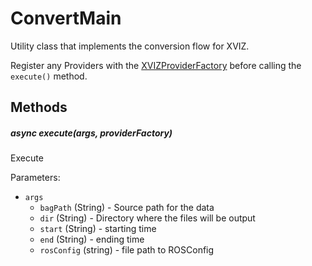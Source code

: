 # ConvertMain

Utility class that implements the conversion flow for XVIZ.

Register any Providers with the [XVIZProviderFactory](/docs/api-reference/io/xviz-provider-factory.md)
before calling the `execute()` method.

## Methods

##### async execute(args, providerFactory)

Execute

Parameters:

- `args`
  - `bagPath` (String) - Source path for the data
  - `dir` (String) - Directory where the files will be output
  - `start` (String) - starting time
  - `end` (String) - ending time
  - `rosConfig` (string) - file path to ROSConfig

